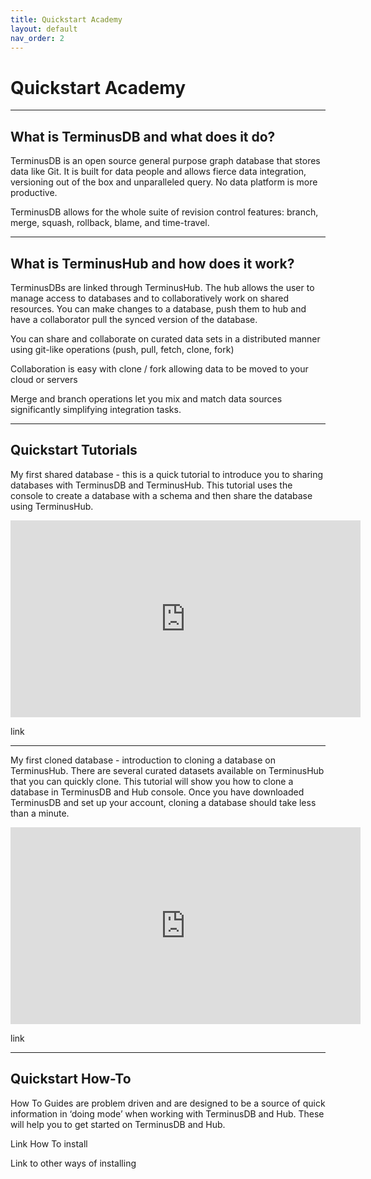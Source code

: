 ```yaml
---
title: Quickstart Academy
layout: default
nav_order: 2
---
```

# Quickstart Academy



- - -

## What is TerminusDB and what does it do?

TerminusDB is an open source general purpose graph database that stores data like Git. It is built for data people and allows fierce data integration, versioning out of the box and unparalleled query. No data platform is more productive.

TerminusDB allows for the whole suite of revision control features: branch, merge, squash, rollback, blame, and time-travel. 

- - -

## What is TerminusHub and how does it work?

TerminusDBs are linked through TerminusHub. The hub allows the user to manage access to databases and to collaboratively work on shared resources. You can make changes to a database, push them to hub and have a collaborator pull the synced version of the database.

You can share and collaborate on curated data sets in a distributed manner using git-like operations (push, pull, fetch, clone, fork)

Collaboration is easy with clone / fork allowing data to be moved to your cloud or servers

Merge and branch operations let you mix and match data sources significantly simplifying integration tasks.

- - -

## Quickstart Tutorials

My first shared database - this is a quick tutorial to introduce you to sharing databases with TerminusDB and TerminusHub. This tutorial uses the console to create a database with a schema and then share the database using TerminusHub.

<iframe width="560" height="315" src="https://www.youtube.com/embed/pCLgW3bhSCw" frameborder="0" allow="accelerometer; autoplay; encrypted-media; gyroscope; picture-in-picture" allowfullscreen></iframe>

link

- - -

My first cloned database - introduction to cloning a database on TerminusHub. There are several curated datasets available on TerminusHub that you can quickly clone. This tutorial will show you how to clone a database in TerminusDB and Hub console. Once you have downloaded TerminusDB and set up your account, cloning a database should take less than a minute.

<iframe width="560" height="315" src="https://www.youtube.com/embed/PUUei56QB1c" frameborder="0" allow="accelerometer; autoplay; encrypted-media; gyroscope; picture-in-picture" allowfullscreen></iframe>

link

- - -

## Quickstart How-To

How To Guides are problem driven and are designed to be a source of quick information in ‘doing mode’ when working with TerminusDB and Hub. These will help you to get started on TerminusDB and Hub.

Link How To install

Link to other ways of installing